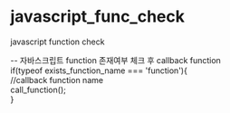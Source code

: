 # javascript_func_check
javascript function check


-- 자바스크립트 function 존재여부 체크 후 callback function  
if(typeof exists_function_name === 'function'){  
    //callback function name  
    call_function();  
}
